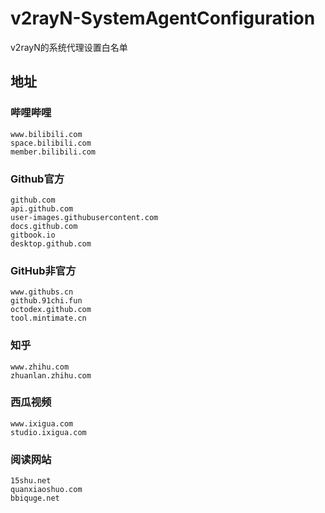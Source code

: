 # v2rayN-SystemAgentConfiguration

v2rayN的系统代理设置白名单

## 地址

### 哔哩哔哩

```
www.bilibili.com
space.bilibili.com
member.bilibili.com
```

### Github官方

```
github.com
api.github.com
user-images.githubusercontent.com
docs.github.com
gitbook.io
desktop.github.com
```

### GitHub非官方

```
www.githubs.cn
github.91chi.fun
octodex.github.com
tool.mintimate.cn
```

### 知乎

```
www.zhihu.com
zhuanlan.zhihu.com
```

### 西瓜视频

```
www.ixigua.com
studio.ixigua.com
```

### 阅读网站

```
15shu.net
quanxiaoshuo.com
bbiquge.net
```
<!-- cn.bing.com;mail.qq.com;www.qq.com;v.qq.com;qq.com;guanjia.qq.com;qzone.qq.com;pc.qq.com;new.qq.com;im.qq.com;pc.qq.com;m.y.qq.com;www.163.com;email.163.com;news.163.com;open.163.com;sports.163.com;money.163.com;music.163.com;game.163.com;baike.baidu.com;www.baidu.com;mail.163.comcg.163.com;play.163.com;www.tencent.com;meeting.tencent.com;up.woozooo.com;www.mcbbs.net;gitee.com;weibo.com;nga.178.com;kmar.top;www.extfans.com;www.yuewen.com;write.qq.com;www.qimao.com;antso.cn;join.yuewen.com;www.qidian.com;cps-check.com;developer.lanzoug.com;wx.qq.com;zc.qq.com;open.weixin.qq.com;weixin.qq.com;windows.weixin.qq.com;pc.qq.com;work.weixin.qq.com;kf.qq.com;cfpa.team;ondoku3.com;www.baidu.com;wap.baidu.com;pan.baidu.com;www5.baidu.com;tw.baidu.com;news.baidu.com;www8.baidu.com;baidu.com;fanyi.baidu.com;photo.baidu.com;wwa.lanzous.com;ww1.lanzous.com;dult.cn;bing.com;blog.csdn.net;runnoob.com;www.cnblogs.com -->
